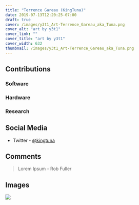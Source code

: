 ```yaml
---
title: "Terrence Gareau (KingTuna)"
date: 2019-07-13T12:20:25-07:00
draft: true
cover: /images/y3t1_Art-Terrence_Gareau_aka_Tuna.png
cover_alt: "art by y3t1"
cover_link: ""
cover_title: "art by y3t1"
cover_width: 632
thumbnail: /images/y3t1_Art-Terrence_Gareau_aka_Tuna.png
---
```


## Contributions

### Software

### Hardware

### Research

## Social Media

- Twitter - [@kingtuna](https://twitter.com/kingtuna)

## Comments

> Lorem Ipsum - Rob Fuller

## Images
![](/images/y3t1_Art-Terrence_Gareau_aka_Tuna_RIP.png)
